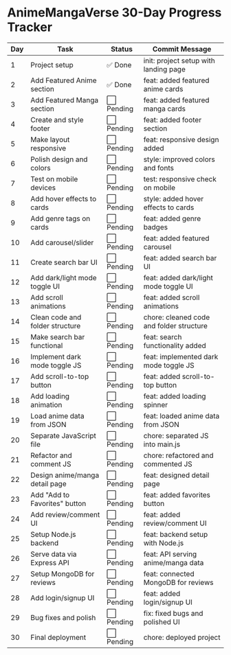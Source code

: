 # AnimeMangaVerse 30-Day Progress Tracker

| Day | Task                         | Status    | Commit Message                      |
|-----|------------------------------|-----------|-----------------------------------|
| 1   | Project setup                 | ✅ Done   | init: project setup with landing page |
| 2   | Add Featured Anime section    | ✅ Done   | feat: added featured anime cards  |
| 3   | Add Featured Manga section    | ⬜ Pending | feat: added featured manga cards  |
| 4   | Create and style footer       | ⬜ Pending | feat: added footer section         |
| 5   | Make layout responsive        | ⬜ Pending | feat: responsive design added      |
| 6   | Polish design and colors      | ⬜ Pending | style: improved colors and fonts   |
| 7   | Test on mobile devices        | ⬜ Pending | test: responsive check on mobile   |
| 8   | Add hover effects to cards    | ⬜ Pending | style: added hover effects to cards |
| 9   | Add genre tags on cards       | ⬜ Pending | feat: added genre badges           |
| 10  | Add carousel/slider           | ⬜ Pending | feat: added featured carousel     |
| 11  | Create search bar UI          | ⬜ Pending | feat: added search bar UI          |
| 12  | Add dark/light mode toggle UI | ⬜ Pending | feat: added dark/light mode toggle UI |
| 13  | Add scroll animations         | ⬜ Pending | feat: added scroll animations      |
| 14  | Clean code and folder structure | ⬜ Pending | chore: cleaned code and folder structure |
| 15  | Make search bar functional    | ⬜ Pending | feat: search functionality added   |
| 16  | Implement dark mode toggle JS | ⬜ Pending | feat: implemented dark mode toggle JS |
| 17  | Add scroll-to-top button      | ⬜ Pending | feat: added scroll-to-top button   |
| 18  | Add loading animation         | ⬜ Pending | feat: added loading spinner        |
| 19  | Load anime data from JSON     | ⬜ Pending | feat: loaded anime data from JSON  |
| 20  | Separate JavaScript file      | ⬜ Pending | chore: separated JS into main.js   |
| 21  | Refactor and comment JS       | ⬜ Pending | chore: refactored and commented JS |
| 22  | Design anime/manga detail page| ⬜ Pending | feat: designed detail page          |
| 23  | Add "Add to Favorites" button | ⬜ Pending | feat: added favorites button       |
| 24  | Add review/comment UI         | ⬜ Pending | feat: added review/comment UI       |
| 25  | Setup Node.js backend         | ⬜ Pending | feat: backend setup with Node.js    |
| 26  | Serve data via Express API    | ⬜ Pending | feat: API serving anime/manga data  |
| 27  | Setup MongoDB for reviews    | ⬜ Pending | feat: connected MongoDB for reviews |
| 28  | Add login/signup UI           | ⬜ Pending | feat: added login/signup UI         |
| 29  | Bug fixes and polish          | ⬜ Pending | fix: fixed bugs and polished UI     |
| 30  | Final deployment              | ⬜ Pending | chore: deployed project             |
